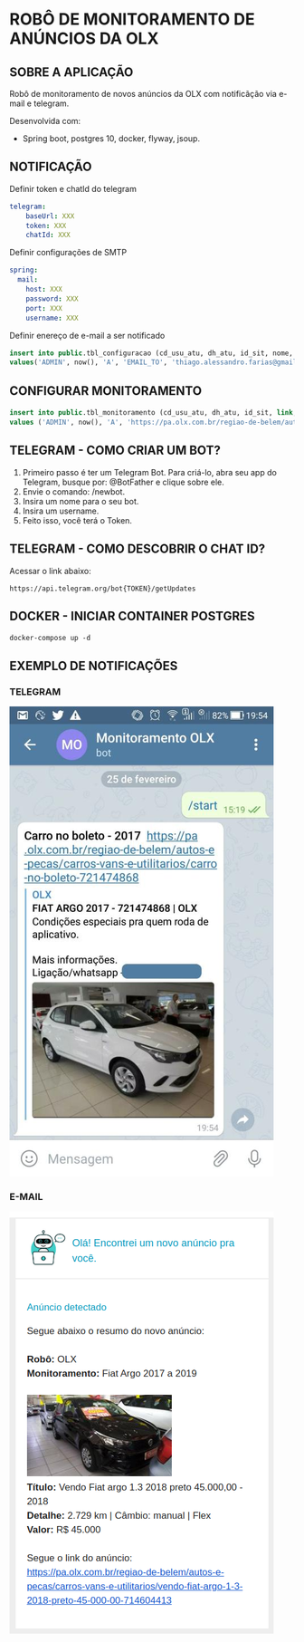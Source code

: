 # ROBÔ DE MONITORAMENTO DE ANÚNCIOS DA OLX

## SOBRE A APLICAÇÃO

Robô de monitoramento de novos anúncios da OLX com notificãção via e-mail e telegram.

Desenvolvida com:

- Spring boot, postgres 10, docker, flyway, jsoup.

## NOTIFICAÇÃO

Definir token e chatId do telegram

```yaml
telegram:
    baseUrl: XXX
    token: XXX
    chatId: XXX
```

Definir configurações de SMTP

```yaml
spring:
  mail:
    host: XXX
    password: XXX
    port: XXX
    username: XXX
```    

Definir enereço de e-mail a ser notificado

```sql
insert into public.tbl_configuracao (cd_usu_atu, dh_atu, id_sit, nome, valor) 
values('ADMIN', now(), 'A', 'EMAIL_TO', 'thiago.alessandro.farias@gmail.com');
```

## CONFIGURAR MONITORAMENTO

```sql
insert into public.tbl_monitoramento (cd_usu_atu, dh_atu, id_sit, link, titulo, bot) 
values ('ADMIN', now(), 'A', 'https://pa.olx.com.br/regiao-de-belem/autos-e-pecas/carros-vans-e-utilitarios/fiat/argo?re=38&rs=35&sf=1', 'Fiat Argo 2017 a 2019', 'OLX');
```
## TELEGRAM - COMO CRIAR UM BOT?

1. Primeiro passo é ter um Telegram Bot. Para criá-lo, abra seu app do Telegram, busque por: @BotFather e clique sobre ele.
2. Envie o comando: /newbot.
3. Insira um nome para o seu bot.
4. Insira um username.
5. Feito isso, você terá o Token.

## TELEGRAM - COMO DESCOBRIR O CHAT ID?

Acessar o link abaixo:

```
https://api.telegram.org/bot{TOKEN}/getUpdates
```

## DOCKER - INICIAR CONTAINER POSTGRES

```
docker-compose up -d
```

## EXEMPLO DE NOTIFICAÇÕES

### TELEGRAM

![alt text](https://github.com/thiagoalessandro/robo-monitoramento-olx/blob/master/exemplo/bot-notificacao-telegram.jpg "Notificação via telegram")

### E-MAIL

![alt text](https://github.com/thiagoalessandro/robo-monitoramento-olx/blob/master/exemplo/bot-notificacao-email.png "Notificação via e-mail")
